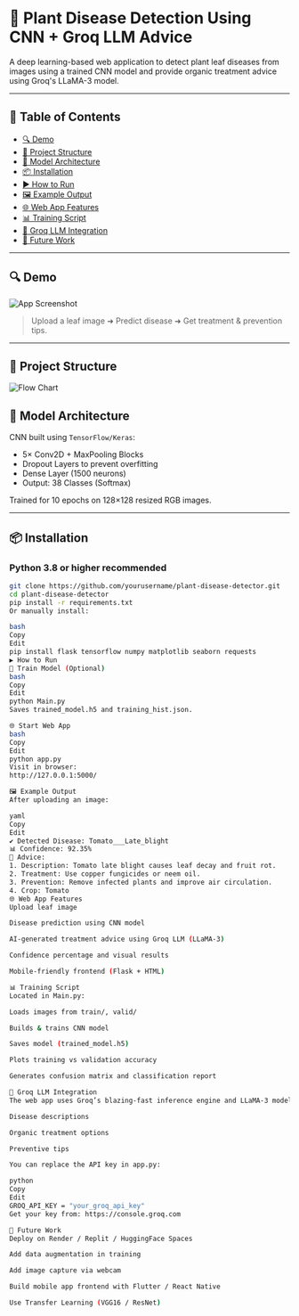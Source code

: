 # 🌿 Plant Disease Detection Using CNN + Groq LLM Advice

A deep learning-based web application to detect plant leaf diseases from images using a trained CNN model and provide organic treatment advice using Groq's LLaMA-3 model.

---

## 📌 Table of Contents

- [🔍 Demo](#-demo)
- [📁 Project Structure](#-project-structure)
- [🧠 Model Architecture](#-model-architecture)
- [📦 Installation](#-installation)
- [▶️ How to Run](#-how-to-run)
- [🖼️ Example Output](#-example-output)
- [🌐 Web App Features](#-web-app-features)
- [📊 Training Script](#-training-script)
- [🧠 Groq LLM Integration](#-groq-llm-integration)
- [📌 Future Work](#-future-work)

---

## 🔍 Demo

![App Screenshot](static/demo-screenshot.png)

> Upload a leaf image ➜ Predict disease ➜ Get treatment & prevention tips.

---

## 📁 Project Structure
![Flow Chart](https://github.com/user-attachments/assets/be460dfd-0f2a-4ceb-b4bc-e19a984f534d)




## 🧠 Model Architecture

CNN built using `TensorFlow/Keras`:
- 5× Conv2D + MaxPooling Blocks
- Dropout Layers to prevent overfitting
- Dense Layer (1500 neurons)
- Output: 38 Classes (Softmax)

Trained for 10 epochs on 128×128 resized RGB images.

---

## 📦 Installation

### Python 3.8 or higher recommended

```bash
git clone https://github.com/yourusername/plant-disease-detector.git
cd plant-disease-detector
pip install -r requirements.txt
Or manually install:

bash
Copy
Edit
pip install flask tensorflow numpy matplotlib seaborn requests
▶️ How to Run
🔬 Train Model (Optional)
bash
Copy
Edit
python Main.py
Saves trained_model.h5 and training_hist.json.

🌐 Start Web App
bash
Copy
Edit
python app.py
Visit in browser:
http://127.0.0.1:5000/

🖼️ Example Output
After uploading an image:

yaml
Copy
Edit
✔️ Detected Disease: Tomato___Late_blight
📊 Confidence: 92.35%
🧠 Advice:
1. Description: Tomato late blight causes leaf decay and fruit rot.
2. Treatment: Use copper fungicides or neem oil.
3. Prevention: Remove infected plants and improve air circulation.
4. Crop: Tomato
🌐 Web App Features
Upload leaf image

Disease prediction using CNN model

AI-generated treatment advice using Groq LLM (LLaMA-3)

Confidence percentage and visual results

Mobile-friendly frontend (Flask + HTML)

📊 Training Script
Located in Main.py:

Loads images from train/, valid/

Builds & trains CNN model

Saves model (trained_model.h5)

Plots training vs validation accuracy

Generates confusion matrix and classification report

🧠 Groq LLM Integration
The web app uses Groq’s blazing-fast inference engine and LLaMA-3 model to generate:

Disease descriptions

Organic treatment options

Preventive tips

You can replace the API key in app.py:

python
Copy
Edit
GROQ_API_KEY = "your_groq_api_key"
Get your key from: https://console.groq.com

📌 Future Work
Deploy on Render / Replit / HuggingFace Spaces

Add data augmentation in training

Add image capture via webcam

Build mobile app frontend with Flutter / React Native

Use Transfer Learning (VGG16 / ResNet)
